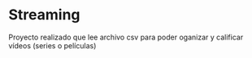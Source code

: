 # Streaming
Proyecto realizado que lee archivo csv para poder oganizar y calificar vídeos (series o películas)
